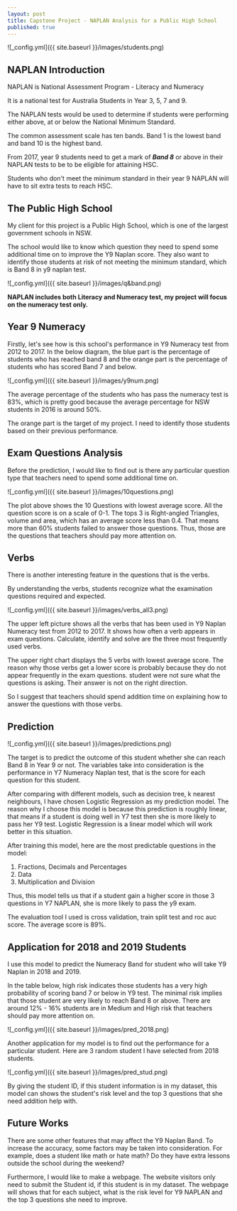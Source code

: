 ```yaml
---
layout: post
title: Capstone Project - NAPLAN Analysis for a Public High School
published: true
---
```


![_config.yml]({{ site.baseurl }}/images/students.png)

## NAPLAN Introduction

NAPLAN is National Assessment Program - Literacy and Numeracy

It is a national test for Australia Students in Year 3, 5, 7 and 9.

The NAPLAN tests would be used to determine if students were performing either above, at or below the National Minimum Standard.

The common assessment scale has ten bands. Band 1 is the lowest band and band 10 is the highest band.

From 2017, year 9 students need to get a mark of _**Band 8**_ or above in their NAPLAN tests to be to be eligible for attaining HSC.

Students who don't meet the minimum standard in their year 9 NAPLAN will have to sit extra tests to reach HSC.

## The Public High School

My client for this project is a Public High School, which is one of the largest government schools in NSW.

The school would like to know which question they need to spend some additional time on to improve the Y9 Naplan score. They also want to identify those students at risk of not meeting the minimum standard, which is Band 8 in y9 naplan test. 

![_config.yml]({{ site.baseurl }}/images/q&band.png)

**NAPLAN includes both Literacy and Numeracy test, my project will focus on the numeracy test only.**

## Year 9 Numeracy
Firstly, let's see how is this school's performance in Y9 Numeracy test from 2012 to 2017.
In the below diagram, the blue part is the percentage of students who has reached band 8 and the orange part is the percentage of students who has scored Band 7 and below.

![_config.yml]({{ site.baseurl }}/images/y9num.png)


The average percentage of the students who has pass the numeracy test is 83%, which is pretty good because the average percentage for NSW students in 2016 is around 50%.

The orange part is the target of my project. I need to identify those students based on their previous performance. 

## Exam Questions Analysis

Before the prediction, I would like to find out is there any particular question type that teachers need to spend some additional time on.

![_config.yml]({{ site.baseurl }}/images/10questions.png)

The plot above shows the 10 Questions with lowest average score. All the question score is on a scale of 0-1. The tops 3 is Right-angled Triangles, volume and area, which has an average score less than 0.4. That means more than 60% students failed to answer those questions. Thus, those are the questions that teachers should pay more attention on.


## Verbs

There is another interesting feature in the questions that is the verbs.

By understanding the verbs, students recognize what the examination questions required and expected.

![_config.yml]({{ site.baseurl }}/images/verbs_all3.png)

The upper left picture shows all the verbs that has been used in Y9 Naplan Numeracy test from 2012 to 2017. It shows how often a verb appears in exam questions. Calculate, identify and solve are the three most frequently used verbs. 

The upper right chart displays the 5 verbs with lowest average score. The reason why those verbs get a lower score is probably because they do not appear frequently in the exam questions. student were not sure what the questions is asking. Their answer is not on the right direction.

So I suggest that teachers should spend addition time on explaining how to answer the questions with those verbs. 

## Prediction

![_config.yml]({{ site.baseurl }}/images/predictions.png)
 
The target is to predict the outcome of this student whether she can reach Band 8 in Year 9 or not. The variables take into consideration is the performance in Y7 Numeracy Naplan test, that is the score for each question for this student.

After comparing with different models, such as decision tree, k nearest neighbours, I have chosen Logistic Regression as my prediction model. The reason why I choose this model is because this prediction is roughly linear, that means if a student is doing well in Y7 test then she is more likely to pass her Y9 test. Logistic Regression is a linear model which will work better in this situation.

After training this model, here are the most predictable questions in the model: 

1. Fractions, Decimals and Percentages 
2. Data 
3. Multiplication and Division

Thus, this model tells us that if a student gain a higher score in those 3 questions in Y7 NAPLAN, she is more likely to pass the y9 exam.

The evaluation tool I used is cross validation, train split test and roc auc score. The average score is 89%.


## Application for 2018 and 2019 Students

I use this model to predict the Numeracy Band for student who will take Y9 Naplan in 2018 and 2019.

In the table below, high risk indicates those students has a very high probability of scoring band 7 or below in Y9 test. The minimal risk implies that those student are very likely to reach Band 8 or above.
There are around 12% - 16% students are in Medium and High risk that teachers should pay more attention on.

![_config.yml]({{ site.baseurl }}/images/pred_2018.png)

Another application for my model is to find out the performance for a particular student. Here are 3 random student I have selected from 2018 students. 

![_config.yml]({{ site.baseurl }}/images/pred_stud.png)

By giving the student ID, if this student information is in my dataset, this model can shows the student's risk level and the top 3 questions that she need addition help with.


## Future Works

There are some other features that may affect the Y9 Naplan Band. To increase the accuracy, some factors may be taken into consideration. For example, does a student like math or hate math? Do they have extra lessons outside the school during the weekend?

Furthermore, I would like to make a webpage. The website visitors only need to submit the Student id, if this student is in my dataset. The webpage will shows that for each subject, what is the risk level for Y9 NAPLAN and the top 3 questions she need to improve.
